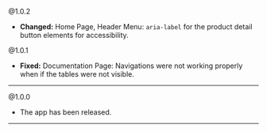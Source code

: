 @1.0.2
* **Changed:** Home Page, Header Menu: `aria-label` for the product detail button elements for accessibility.

@1.0.1
* **Fixed:** Documentation Page: Navigations were not working properly when if the tables were not visible.

-----

@1.0.0
* The app has been released.

-----
